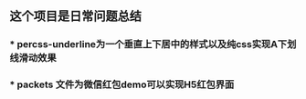 ## 这个项目是日常问题总结
### * percss-underline为一个垂直上下居中的样式以及纯css实现A下划线滑动效果
### * packets 文件为微信红包demo可以实现H5红包界面
